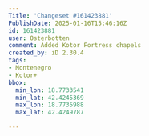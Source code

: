 ```yaml
---
Title: 'Changeset #161423881'
PublishDate: 2025-01-16T15:46:16Z
id: 161423881
user: Osterbotten
comment: Added Kotor Fortress chapels
created_by: iD 2.30.4
tags:
- Montenegro
- Kotor+
bbox:
  min_lon: 18.7733541
  min_lat: 42.4245369
  max_lon: 18.7735988
  max_lat: 42.4249787

---
```

